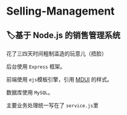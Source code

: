# Selling-Management
## :label:基于 Node.js 的销售管理系统
花了三四天时间粗制滥造的玩意儿（捂脸）

后台使用 `Express` 框架。

前端使用 `ejs`模板引擎，引用 [MDUI](https://www.mdui.org/) 的样式。

数据库使用 `MySQL`。

主要业务处理统一写在了 `service.js`里
